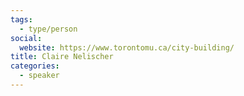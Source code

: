 ```yaml
---
tags:
  - type/person
social:
  website: https://www.torontomu.ca/city-building/
title: Claire Nelischer
categories:
  - speaker
---
```

